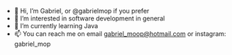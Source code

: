 - 👋 Hi, I’m Gabriel, or @gabrielmop if you prefer
- 👀 I’m interested in software development in general
- 🌱 I’m currently learning Java
- 📫 You can reach me on email <gabriel_moop@hotmail.com> or instagram: gabriel_mop

<!---
gabrielmop/gabrielmop is a ✨ special ✨ repository because its `README.md` (this file) appears on your GitHub profile.
You can click the Preview link to take a look at your changes.
--->
